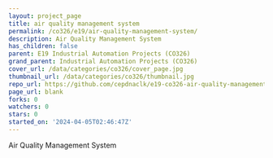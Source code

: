 ```yaml
---
layout: project_page
title: air quality management system
permalink: /co326/e19/air-quality-management-system/
description: Air Quality Management System
has_children: false
parent: E19 Industrial Automation Projects (CO326)
grand_parent: Industrial Automation Projects (CO326)
cover_url: /data/categories/co326/cover_page.jpg
thumbnail_url: /data/categories/co326/thumbnail.jpg
repo_url: https://github.com/cepdnaclk/e19-co326-air-quality-management-system
page_url: blank
forks: 0
watchers: 0
stars: 0
started_on: '2024-04-05T02:46:47Z'
---
```


Air Quality Management System